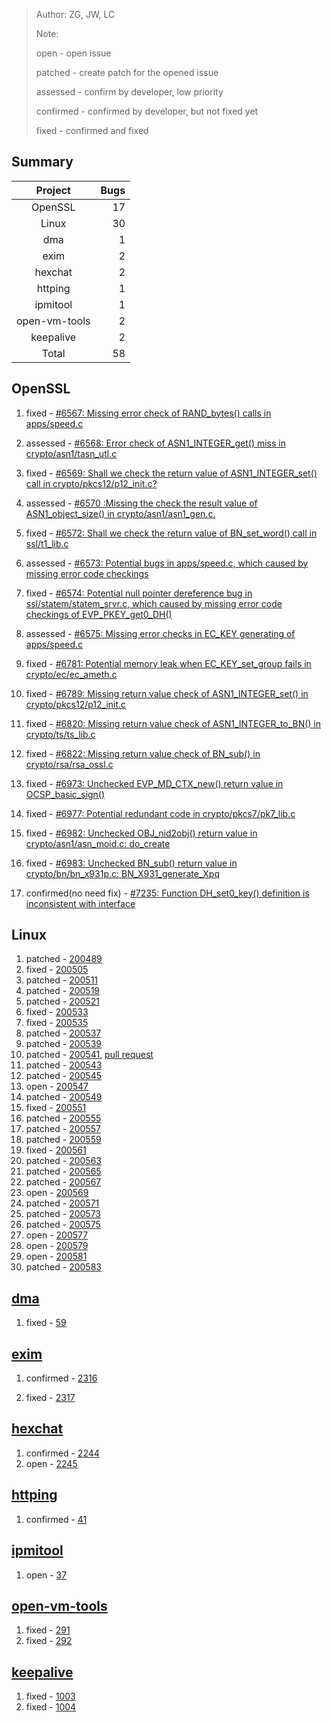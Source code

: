 >Author: ZG, JW, LC
>
>Note:
>
>open - open issue
>
>patched - create patch for the opened issue
>
>assessed - confirm by developer, low priority
>
>confirmed - confirmed by developer, but not fixed yet
>
>fixed - confirmed and fixed
>

## Summary

|    Project    | Bugs |
| :-----------: | ---: |
|    OpenSSL    |   17 |
|     Linux     |   30 |
|      dma      |    1 |
|     exim      |    2 |
|    hexchat    |    2 |
|    httping    |    1 |
|   ipmitool    |    1 |
| open-vm-tools |    2 |
|   keepalive   |    2 |
|     Total     |   58 |



## OpenSSL

1. fixed - [#6567: Missing error check of RAND_bytes() calls in apps/speed.c](https://github.com/openssl/openssl/issues/6567)

2. assessed - [#6568: Error check of ASN1_INTEGER_get() miss in crypto/asn1/tasn_utl.c](https://github.com/openssl/openssl/issues/6568)

3. fixed - [#6569: Shall we check the return value of ASN1_INTEGER_set() call in crypto/pkcs12/p12_init.c?](https://github.com/openssl/openssl/issues/6569)

4. assessed - [#6570 :Missing the check the result value of ASN1_object_size() in crypto/asn1/asn1_gen.c.](https://github.com/openssl/openssl/issues/6570)

5. fixed - [#6572: Shall we check the return value of BN_set_word() call in ssl/t1_lib.c](https://github.com/openssl/openssl/issues/6572)

6. assessed - [#6573: Potential bugs in apps/speed.c, which caused by missing error code checkings](https://github.com/openssl/openssl/issues/6573)

7. fixed - [#6574: Potential null pointer dereference bug in ssl/statem/statem_srvr.c, which caused by missing error code checkings of EVP_PKEY_get0_DH()](https://github.com/openssl/openssl/issues/6574)

8. assessed - [#6575: Missing error checks in EC_KEY generating of apps/speed.c](https://github.com/openssl/openssl/issues/6575)

9. fixed - [#6781: Potential memory leak when EC_KEY_set_group fails in crypto/ec/ec_ameth.c](https://github.com/openssl/openssl/issues/6781)

10. fixed - [#6789: Missing return value check of ASN1_INTEGER_set() in crypto/pkcs12/p12_init.c](https://github.com/openssl/openssl/issues/6789)

11. fixed - [#6820: Missing return value check of ASN1_INTEGER_to_BN() in crypto/ts/ts_lib.c](https://github.com/openssl/openssl/issues/6820)

12. fixed - [#6822: Missing return value check of BN_sub() in crypto/rsa/rsa_ossl.c](https://github.com/openssl/openssl/issues/6822)

13. fixed - [#6973: Unchecked EVP_MD_CTX_new() return value in OCSP_basic_sign()](https://github.com/openssl/openssl/issues/6973)

14. fixed - [#6977: Potential redundant code in crypto/pkcs7/pk7_lib.c](https://github.com/openssl/openssl/issues/6977)

15. fixed - [#6982: Unchecked OBJ_nid2obj() return value in crypto/asn1/asn_moid.c: do_create](https://github.com/openssl/openssl/issues/6982)

16. fixed - [#6983: Unchecked BN_sub() return value in crypto/bn/bn_x931p.c: BN_X931_generate_Xpq](https://github.com/openssl/openssl/issues/6983)

17. confirmed(no need fix) -  [#7235: Function DH_set0_key() definition is inconsistent with interface](https://github.com/openssl/openssl/issues/7235)

## Linux

1. patched - [200489](https://bugzilla.kernel.org/show_bug.cgi?id=200489)
2. fixed - [200505](https://bugzilla.kernel.org/show_bug.cgi?id=200505)
3. patched - [200511](https://bugzilla.kernel.org/show_bug.cgi?id=200511)
4. patched - [200519](https://bugzilla.kernel.org/show_bug.cgi?id=200519)
5. patched - [200521](https://bugzilla.kernel.org/show_bug.cgi?id=200521)
6. fixed - [200533](https://bugzilla.kernel.org/show_bug.cgi?id=200533)
7. fixed - [200535](https://bugzilla.kernel.org/show_bug.cgi?id=200535)
8. patched - [200537](https://bugzilla.kernel.org/show_bug.cgi?id=200537)
9. patched - [200539](https://bugzilla.kernel.org/show_bug.cgi?id=200539)
10. patched - [200541](https://bugzilla.kernel.org/show_bug.cgi?id=200541), [pull request](https://github.com/torvalds/linux/pull/579)
11. patched - [200543](https://bugzilla.kernel.org/show_bug.cgi?id=200543)
12. patched - [200545](https://bugzilla.kernel.org/show_bug.cgi?id=200545)
13. open - [200547](https://bugzilla.kernel.org/show_bug.cgi?id=200547)
14. patched - [200549](https://bugzilla.kernel.org/show_bug.cgi?id=200549)
15. fixed - [200551](https://bugzilla.kernel.org/show_bug.cgi?id=200551)
16. patched - [200555](https://bugzilla.kernel.org/show_bug.cgi?id=200555)
17. patched - [200557](https://bugzilla.kernel.org/show_bug.cgi?id=200557)
18. patched - [200559](https://bugzilla.kernel.org/show_bug.cgi?id=200559)
19. fixed - [200561](https://bugzilla.kernel.org/show_bug.cgi?id=200561)
20. patched - [200563](https://bugzilla.kernel.org/show_bug.cgi?id=200563)
21. patched - [200565](https://bugzilla.kernel.org/show_bug.cgi?id=200565)
22. patched - [200567](https://bugzilla.kernel.org/show_bug.cgi?id=200567)
23. open - [200569](https://bugzilla.kernel.org/show_bug.cgi?id=200569)
24. patched - [200571](https://bugzilla.kernel.org/show_bug.cgi?id=200571)
25. patched - [200573](https://bugzilla.kernel.org/show_bug.cgi?id=200573)
26. patched - [200575](https://bugzilla.kernel.org/show_bug.cgi?id=200575)
27. open - [200577](https://bugzilla.kernel.org/show_bug.cgi?id=200577)
28. open - [200579](https://bugzilla.kernel.org/show_bug.cgi?id=200579)
29. open - [200581](https://bugzilla.kernel.org/show_bug.cgi?id=200581)
30. patched - [200583](https://bugzilla.kernel.org/show_bug.cgi?id=200583)

## [dma](https://github.com/corecode/dma)
1. fixed - [59](https://github.com/corecode/dma/issues/59)

## [exim](https://github.com/Exim/exim)
1. confirmed - [2316](https://bugs.exim.org/show_bug.cgi?id=2316)

2. fixed - [2317](https://bugs.exim.org/show_bug.cgi?id=2317)

## [hexchat](https://github.com/hexchat/hexchat)

1. confirmed - [2244](https://github.com/hexchat/hexchat/issues/2244)
2. open - [2245](https://github.com/hexchat/hexchat/issues/2245)

## [httping](https://github.com/flok99/httping)

1. confirmed - [41](https://github.com/flok99/httping/issues/41)

## [ipmitool](https://github.com/ipmitool/ipmitool)

1. open - [37](https://github.com/ipmitool/ipmitool/issues/37)

## [open-vm-tools](https://github.com/vmware/open-vm-tools)

1. fixed - [291](https://github.com/vmware/open-vm-tools/issues/291)
2. fixed - [292](https://github.com/vmware/open-vm-tools/issues/292)

## [keepalive](https://github.com/acassen/keepalived)

1. fixed - [1003](https://github.com/acassen/keepalived/issues/1003)
2. fixed - [1004](https://github.com/acassen/keepalived/issues/1004)

